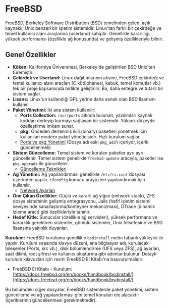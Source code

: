 # FreeBSD

FreeBSD, Berkeley Software Distribution (BSD) temelinden gelen, açık kaynaklı, Unix benzeri bir işletim sistemidir. Linux'tan farklı bir çekirdeğe ve temel kullanıcı alanı araçlarına (userland) sahiptir. Genellikle kararlılığı, yüksek performansı (özellikle ağ konusunda) ve gelişmiş özellikleriyle bilinir.

## Genel Özellikler

*   **Köken:** Kaliforniya Üniversitesi, Berkeley'de geliştirilen BSD Unix'ten türemiştir.
*   **Çekirdek ve Userland:** Linux dağıtımlarının aksine, FreeBSD çekirdeği ve temel kullanıcı alanı araçları (C kütüphanesi, kabuk, temel komutlar vb.) tek bir proje kapsamında birlikte geliştirilir. Bu, daha entegre ve tutarlı bir sistem sağlar.
*   **Lisans:** Linux'un kullandığı GPL yerine daha esnek olan BSD lisansını kullanır.
*   **Paket Yönetimi:** İki ana sistem kullanılır:
    *   **Ports Collection:** `/usr/ports` altında bulunan, yazılımları kaynak koddan derleyip kurmayı sağlayan bir sistemdir. Yüksek düzeyde özelleştirme imkanı sunar.
    *   **pkg:** Önceden derlenmiş ikili (binary) paketleri yönetmek için kullanılan modern paket yöneticisidir. Hızlı kurulum sağlar.
    *   [Ports ve pkg Yönetimi](port-ve-pck_add-yoenetimi.md) (Dosya adı eski `pkg_add`'ı içeriyor, içerik güncellenmeli)
*   **Sistem Güncelleme:** Temel sistem ve kurulan paketler ayrı ayrı güncellenir. Temel sistem genellikle `freebsd-update` aracıyla, paketler ise `pkg upgrade` ile güncellenir.
    *   [Güncelleme Teknikleri](guencelleme-teknikleri.md)
*   **Ağ Yönetimi:** Ağ yapılandırması genellikle `/etc/rc.conf` dosyası üzerinden yapılır. `ifconfig` komutu arayüzleri yapılandırmak için kullanılır.
    *   [Network Ayarları](network-ayarlari.md)
*   **Öne Çıkan Özellikler:** Güçlü ve kararlı ağ yığını (network stack), ZFS dosya sisteminin gelişmiş entegrasyonu, Jails (hafif işletim sistemi seviyesinde sanallaştırma/konteyner mekanizması), DTrace (dinamik izleme aracı) gibi özellikleriyle tanınır.
*   **Hedef Kitle:** Sunucular (özellikle ağ servisleri), yüksek performans ve kararlılık gerektiren sistemler, gömülü sistemler, Unix felsefesine ve BSD lisansına yakınlık duyanlar.

**Kurulum:**
FreeBSD kurulumu genellikle `bsdinstall` metin tabanlı yükleyici ile yapılır. Kurulum sırasında klavye düzeni, ana bilgisayar adı, kurulacak bileşenler (Ports, src vb.), disk bölümlendirme (UFS veya ZFS), ağ ayarları, saat dilimi, root şifresi ve kullanıcı oluşturma gibi adımlar bulunur. Detaylı kurulum kılavuzları için resmi FreeBSD El Kitabı'na başvurulmalıdır:
*   FreeBSD El Kitabı - Kurulum: [https://docs.freebsd.org/en/books/handbook/bsdinstall/](https://docs.freebsd.org/en/books/handbook/bsdinstall/)

Bu bölümdeki diğer dosyalar, FreeBSD sistemlerde paket yönetimi, sistem güncelleme ve ağ yapılandırması gibi temel konuları ele alacaktır (içeriklerinin güncellenmesi gerekmektedir).
